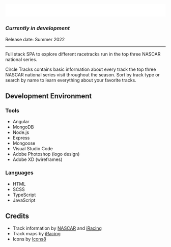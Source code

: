 <img src="https://raw.githubusercontent.com/ryanbey/circle-tracks/main/src/assets/logos/readme-logo.png" alt="Circle Tracks logo"/>

### _Currently in development_
Release date: Summer 2022

---

Full stack SPA to explore different racetracks run in the top three NASCAR national series.

Circle Tracks contains basic information about every track the top three NASCAR national series visit throughout the season. Sort by track type or search by name to learn everything about your favorite tracks.

## Development Environment
### Tools
* Angular
* MongoDB
* Node.js
* Express
* Mongoose
* Visual Studio Code
* Adobe Photoshop (logo design)
* Adobe XD (wireframes)

### Languages
* HTML
* SCSS
* TypeScript
* JavaScript

## Credits

* Track information by [NASCAR](https://www.nascar.com/) and [iRacing](https://www.iracing.com/)
* Track maps by [iRacing](https://www.iracing.com/)
* Icons by [Icons8](https://icons8.com/)
